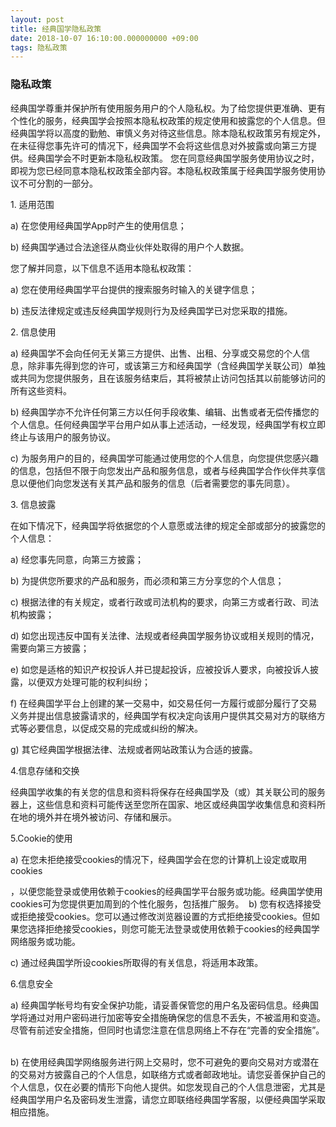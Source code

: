 ```yaml
---
layout: post
title: 经典国学隐私政策
date: 2018-10-07 16:10:00.000000000 +09:00
tags: 隐私政策
---
```




### 隐私政策
经典国学尊重并保护所有使用服务用户的个人隐私权。为了给您提供更准确、更有个性化的服务，经典国学会按照本隐私权政策的规定使用和披露您的个人信息。但经典国学将以高度的勤勉、审慎义务对待这些信息。除本隐私权政策另有规定外，在未征得您事先许可的情况下，经典国学不会将这些信息对外披露或向第三方提供。经典国学会不时更新本隐私权政策。 您在同意经典国学服务使用协议之时，即视为您已经同意本隐私权政策全部内容。本隐私权政策属于经典国学服务使用协议不可分割的一部分。 

1. 适用范围 

a) 在您使用经典国学App时产生的使用信息； 

b) 经典国学通过合法途径从商业伙伴处取得的用户个人数据。 

您了解并同意，以下信息不适用本隐私权政策： 

a) 您在使用经典国学平台提供的搜索服务时输入的关键字信息； 

b) 违反法律规定或违反经典国学规则行为及经典国学已对您采取的措施。 

2. 信息使用 

a) 经典国学不会向任何无关第三方提供、出售、出租、分享或交易您的个人信息，除非事先得到您的许可，或该第三方和经典国学（含经典国学关联公司）单独或共同为您提供服务，且在该服务结束后，其将被禁止访问包括其以前能够访问的所有这些资料。 

b) 经典国学亦不允许任何第三方以任何手段收集、编辑、出售或者无偿传播您的个人信息。任何经典国学平台用户如从事上述活动，一经发现，经典国学有权立即终止与该用户的服务协议。 

c) 为服务用户的目的，经典国学可能通过使用您的个人信息，向您提供您感兴趣的信息，包括但不限于向您发出产品和服务信息，或者与经典国学合作伙伴共享信息以便他们向您发送有关其产品和服务的信息（后者需要您的事先同意）。 

3. 信息披露 

在如下情况下，经典国学将依据您的个人意愿或法律的规定全部或部分的披露您的个人信息： 

a) 经您事先同意，向第三方披露； 

b) 为提供您所要求的产品和服务，而必须和第三方分享您的个人信息； 

c) 根据法律的有关规定，或者行政或司法机构的要求，向第三方或者行政、司法机构披露；

d) 如您出现违反中国有关法律、法规或者经典国学服务协议或相关规则的情况，需要向第三方披露；  

e) 如您是适格的知识产权投诉人并已提起投诉，应被投诉人要求，向被投诉人披露，以便双方处理可能的权利纠纷；

f) 在经典国学平台上创建的某一交易中，如交易任何一方履行或部分履行了交易义务并提出信息披露请求的，经典国学有权决定向该用户提供其交易对方的联络方式等必要信息，以促成交易的完成或纠纷的解决。  

g) 其它经典国学根据法律、法规或者网站政策认为合适的披露。  

4.信息存储和交换  

经典国学收集的有关您的信息和资料将保存在经典国学及（或）其关联公司的服务器上，这些信息和资料可能传送至您所在国家、地区或经典国学收集信息和资料所在地的境外并在境外被访问、存储和展示。 

5.Cookie的使用 

a) 在您未拒绝接受cookies的情况下，经典国学会在您的计算机上设定或取用cookies

，以便您能登录或使用依赖于cookies的经典国学平台服务或功能。经典国学使用cookies可为您提供更加周到的个性化服务，包括推广服务。  b) 您有权选择接受或拒绝接受cookies。您可以通过修改浏览器设置的方式拒绝接受cookies。但如果您选择拒绝接受cookies，则您可能无法登录或使用依赖于cookies的经典国学网络服务或功能。 

c) 通过经典国学所设cookies所取得的有关信息，将适用本政策。  

6.信息安全  

a) 经典国学帐号均有安全保护功能，请妥善保管您的用户名及密码信息。经典国学将通过对用户密码进行加密等安全措施确保您的信息不丢失，不被滥用和变造。尽管有前述安全措施，但同时也请您注意在信息网络上不存在“完善的安全措施”。  

b) 在使用经典国学网络服务进行网上交易时，您不可避免的要向交易对方或潜在的交易对方披露自己的个人信息，如联络方式或者邮政地址。请您妥善保护自己的个人信息，仅在必要的情形下向他人提供。如您发现自己的个人信息泄密，尤其是经典国学用户名及密码发生泄露，请您立即联络经典国学客服，以便经典国学采取相应措施。






